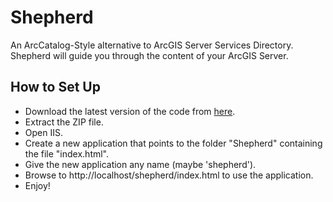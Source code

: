 Shepherd
========

An ArcCatalog-Style alternative to ArcGIS Server Services Directory. Shepherd will guide you through the content of your ArcGIS Server.

## How to Set Up ##
- Download the latest version of the code from [here](https://github.com/AmrEldib/Shepherd/archive/master.zip).
- Extract the ZIP file.
- Open IIS.
- Create a new application that points to the folder "Shepherd" containing the file "index.html".
- Give the new application any name (maybe 'shepherd').
- Browse to http://localhost/shepherd/index.html to use the application.
- Enjoy!
